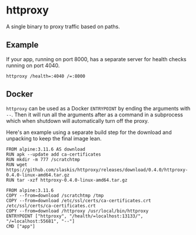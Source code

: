 # httproxy

A single binary to proxy traffic based on paths.

## Example

If your app, running on port 8000, has a separate server for health checks running on port 4040.

```
httproxy /health=:4040 /=:8000
```

## Docker

`httproxy` can be used as a Docker `ENTRYPOINT` by ending the arguments with `--`. Then it will run all the arguments after as a command in a subprocess which when shutdown will automatically turn off the proxy.

Here's an example using a separate build step for the download and unpacking to keep the final image lean.

```docker
FROM alpine:3.11.6 AS download
RUN apk --update add ca-certificates
RUN mkdir -m 777 /scratchtmp
RUN wget https://github.com/slaskis/httproxy/releases/download/0.4.0/httproxy-0.4.0-linux-amd64.tar.gz
RUN tar -xzf httproxy-0.4.0-linux-amd64.tar.gz

FROM alpine:3.11.6
COPY --from=download /scratchtmp /tmp
COPY --from=download /etc/ssl/certs/ca-certificates.crt /etc/ssl/certs/ca-certificates.crt
COPY --from=download /httproxy /usr/local/bin/httproxy
ENTRYPOINT ["httproxy", "/health/=localhost:13133/", "/=localhost:55681", "--"]
CMD ["app"]
```
